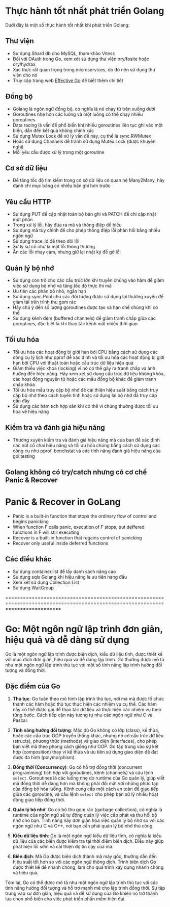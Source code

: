 # Thực hành tốt nhất phát triển Golang

Dưới đây là một số thực hành tốt nhất khi phát triển Golang:

## Thư viện

- Sử dụng Shard db cho MySQL, tham khảo Vitess
- Đối với OAuth trong Go, xem xét sử dụng thư viện ory/fosite hoặc ory/hydrax
- Xác thực rất quan trọng trong microservices, do đó nên sử dụng thư viện cho nó
- Truy cập trang web [Effective Go](https://golang.org/doc/effective_go) để biết thêm chi tiết

## Đồng bộ

- Golang là ngôn ngữ đồng bộ, có nghĩa là nó chạy từ trên xuống dưới
- Goroutines nhẹ hơn các luồng và một luồng có thể chạy nhiều goroutines
- Data racing là vấn đề phổ biến khi nhiều goroutines liên tục ghi vào một biến, dẫn đến kết quả không chính xác
- Sử dụng Mutex Lock để xử lý vấn đề này, cụ thể là sync.RWMutex
- Hoặc sử dụng Channels để tránh sử dụng Mutex Lock (được khuyến nghị)
- Mỗi yêu cầu được xử lý trong một goroutine

## Cơ sở dữ liệu

- Để tăng tốc độ tìm kiếm trong cơ sở dữ liệu có quan hệ Many2Many, hãy đánh chỉ mục bảng có nhiều bản ghi hơn trước

## Yêu cầu HTTP

- Sử dụng PUT để cập nhật toàn bộ bản ghi và PATCH để chỉ cập nhật một phần
- Trong xử lý lỗi, hãy đưa ra mã và thông điệp dễ hiểu
- Sử dụng mã tùy chỉnh để cho phép thông điệp lỗi phản hồi bằng nhiều ngôn ngữ
- Sử dụng trace_id để theo dõi lỗi
- Xử lý sự cố như là một lỗi thông thường
- Ẩn các lỗi nhạy cảm, nhưng giữ lại nhật ký để gỡ lỗi

## Quản lý bộ nhớ

- Sử dụng con trỏ cho các cấu trúc lớn khi truyền chúng vào hàm để giảm việc sử dụng bộ nhớ và tăng tốc độ thực thi mã
- Ưu tiên các phân bổ nhỏ, ngắn hạn
- Sử dụng sync.Pool cho các đối tượng được sử dụng lại thường xuyên để giảm tải trên trình thu gom rác
- Hãy chú ý đến số lượng goroutines được tạo và hạn chế chúng khi có thể
- Sử dụng kênh đệm (buffered channels) để giảm tranh chấp giữa các goroutines, đặc biệt là khi thao tác kênh mất nhiều thời gian

## Tối ưu hóa

- Tối ưu hóa các hoạt động bị giới hạn bởi CPU bằng cách sử dụng các công cụ lý lịch như pprof để xác định và tối ưu hóa các hoạt động bị giới hạn bởi CPU với thuật toán hoặc cấu trúc dữ liệu hiệu quả
- Giảm thiểu việc khóa (locking) vì nó có thể gây ra tranh chấp và ảnh hưởng đến hiệu năng. Hãy xem xét sử dụng cấu trúc dữ liệu không khóa, các hoạt động nguyên tử hoặc các mẫu đồng bộ khác để giảm tranh chấp khóa
- Tối ưu hóa mẫu truy cập bộ nhớ để cải thiện hiệu suất bằng cách truy cập bộ nhớ theo cách tuyến tính hoặc sử dụng lại bộ nhớ đã truy cập gần đây
- Sử dụng các hàm tích hợp sẵn khi có thể vì chúng thường được tối ưu hóa về hiệu năng

## Kiểm tra và đánh giá hiệu năng

- Thường xuyên kiểm tra và đánh giá hiệu năng mã của bạn để xác định các nút cổ chai hiệu năng và tối ưu hóa chúng bằng cách sử dụng các công cụ như pprof, benchstat và các tính năng đánh giá hiệu năng của gói testing

## Golang không có try/catch nhưng có cơ chế Panic & Recover

# Panic & Recover in GoLang

- Panic is a built-in function that stops the ordinary flow of control and begins panicking
- When function F calls panic, execution of F stops, but deffered functions in F will still executing
- Recover is a built-in function that regains control of panicking
- Recover only useful inside deferred functions

## Các điều khác

- Sử dụng container.list để lấy danh sách nâng cao
- Sử dụng sqlx Golang khi hiệu năng là ưu tiên hàng đầu
- Xem xét sử dụng Collection List
- Sử dụng WaitGroup

===============================================================================================================================

# Go: Một ngôn ngữ lập trình đơn giản, hiệu quả và dễ dàng sử dụng

Go là một ngôn ngữ lập trình được biên dịch, kiểu dữ liệu tĩnh, được thiết kế với mục đích đơn giản, hiệu quả và dễ dàng lập trình. Go thường được mô tả như một ngôn ngữ lập trình thủ tục với một số tính năng lập trình hướng đối tượng và đồng thời.

## Đặc điểm của Go

1. **Thủ tục**: Go tuân theo mô hình lập trình thủ tục, nơi mà mã được tổ chức thành các hàm hoặc thủ tục thực hiện các nhiệm vụ cụ thể. Các hàm này có thể được gọi để thao tác dữ liệu và thực hiện các nhiệm vụ theo từng bước. Cách tiếp cận này tương tự như các ngôn ngữ như C và Pascal.

2. **Tính năng hướng đối tượng**: Mặc dù Go không có lớp (class), kế thừa, hoặc các cấu trúc OOP truyền thống khác, nhưng nó có cấu trúc dữ liệu (structs), phương thức (methods) và giao diện (interfaces), cho phép bạn viết mã theo phong cách giống như OOP. Go tập trung vào sự kết hợp (composition) thay vì kế thừa và ưu tiên sử dụng giao diện để đạt được đa hình (polymorphism).

3. **Đồng thời (Concurrency)**: Go có hỗ trợ đồng thời (concurrent programming) tích hợp với goroutines, kênh (channels) và câu lệnh `select`. Goroutines là các luồng nhẹ do runtime của Go quản lý, giúp viết mã đồng thời dễ dàng hơn mà không phải đối mặt với những phức tạp của đồng bộ hóa luồng. Kênh cung cấp một cách an toàn để giao tiếp giữa các goroutine, và câu lệnh `select` cho phép bạn xử lý nhiều hoạt động giao tiếp đồng thời.

4. **Quản lý bộ nhớ**: Go có bộ thu gom rác (garbage collection), có nghĩa là runtime của ngôn ngữ sẽ tự động quản lý việc cấp phát và thu hồi bộ nhớ cho bạn. Tính năng này đơn giản hóa việc quản lý bộ nhớ so với các ngôn ngữ như C và C++, nơi bạn cần phải quản lý bộ nhớ thủ công.

5. **Kiểu dữ liệu tĩnh**: Go là một ngôn ngữ kiểu dữ liệu tĩnh, có nghĩa là kiểu dữ liệu của các biến được kiểm tra tại thời điểm biên dịch. Điều này giúp phát hiện lỗi sớm và cải thiện độ tin cậy của mã.

6. **Biên dịch**: Mã Go được biên dịch thành mã máy gốc, thường dẫn đến hiệu suất tốt hơn so với các ngôn ngữ thông dịch. Trình biên dịch Go được thiết kế để nhanh chóng, làm cho quá trình xây dựng nhanh chóng và hiệu quả.

Tóm lại, Go có thể được mô tả như một ngôn ngữ lập trình thủ tục với các tính năng hướng đối tượng và hỗ trợ mạnh mẽ cho lập trình đồng thời. Sự tập trung vào sự đơn giản, hiệu quả và dễ sử dụng của Go khiến nó trở thành lựa chọn phổ biến cho việc phát triển phần mềm hiện đại.
